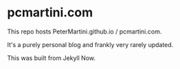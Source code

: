 # pcmartini.com

This repo hosts PeterMartini.github.io / pcmartini.com.

It's a purely personal blog and frankly very rarely updated.

This was built from Jekyll Now.

